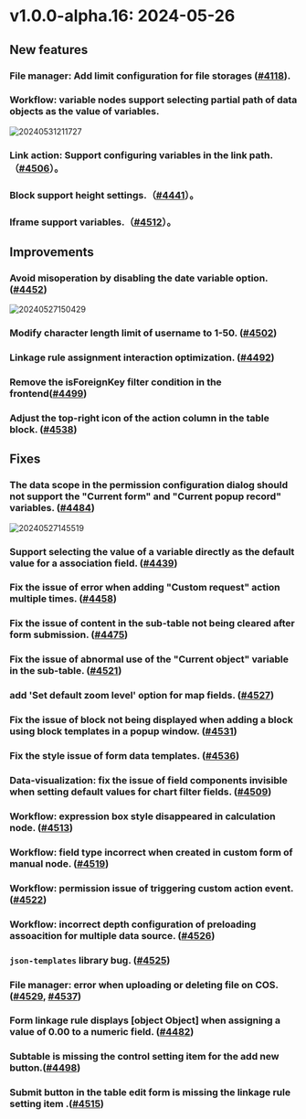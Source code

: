 # v1.0.0-alpha.16: 2024-05-26

## New features

### File manager: Add limit configuration for file storages (<a href="https://github.com/nocobase/nocobase/pull/4118" target="_blank">#4118</a>).

### Workflow: variable nodes support selecting partial path of data objects as the value of variables.

![20240531211727](https://static-docs.nocobase.com/20240531211727.png)

### Link action: Support configuring variables in the link path. （<a href="https://github.com/nocobase/nocobase/pull/4506" target="_blank">#4506</a>）。

### Block support height settings.（<a href="https://github.com/nocobase/nocobase/pull/4441" target="_blank">#4441</a>）。

### Iframe support variables.（<a href="https://github.com/nocobase/nocobase/pull/4512" target="_blank">#4512</a>）。

## Improvements

### Avoid misoperation by disabling the date variable option. ([#4452](https://github.com/nocobase/nocobase/pull/4452))

![20240527150429](https://nocobase-docs.oss-cn-beijing.aliyuncs.com/20240527150429.png)

### Modify character length limit of username to 1-50. (<a href="https://github.com/nocobase/nocobase/pull/4502" target="_blank">#4502</a>)

### Linkage rule assignment interaction optimization. (<a href="https://github.com/nocobase/nocobase/pull/4492" target="_blank">#4492</a>)

### Remove the isForeignKey filter condition in the frontend(<a href="https://github.com/nocobase/nocobase/pull/4499" target="_blank">#4499</a>)

### Adjust the top-right icon of the action column in the table block. (<a href="https://github.com/nocobase/nocobase/pull/4538" target="_blank">#4538</a>)

## Fixes

### The data scope in the permission configuration dialog should not support the "Current form" and "Current popup record" variables. ([#4484](https://github.com/nocobase/nocobase/pull/4484))

![20240527145519](https://nocobase-docs.oss-cn-beijing.aliyuncs.com/20240527145519.png)

### Support selecting the value of a variable directly as the default value for a association field. (<a href="https://github.com/nocobase/nocobase/pull/4439" target="_blank">#4439</a>)

### Fix the issue of error when adding "Custom request" action multiple times. (<a href="https://github.com/nocobase/nocobase/pull/4458" target="_blank">#4458</a>)

### Fix the issue of content in the sub-table not being cleared after form submission. (<a href="https://github.com/nocobase/nocobase/pull/4475" target="_blank">#4475</a>)

### Fix the issue of abnormal use of the "Current object" variable in the sub-table. (<a href="https://github.com/nocobase/nocobase/pull/4521" target="_blank">#4521</a>)

### add 'Set default zoom level' option for map fields. (<a href="https://github.com/nocobase/nocobase/pull/4527" target="_blank">#4527</a>)

### Fix the issue of block not being displayed when adding a block using block templates in a popup window. (<a href="https://github.com/nocobase/nocobase/pull/4531" target="_blank">#4531</a>)

### Fix the style issue of form data templates. (<a href="https://github.com/nocobase/nocobase/pull/4536" target="_blank">#4536</a>)

### Data-visualization: fix the issue of field components invisible when setting default values for chart filter fields. (<a href="https://github.com/nocobase/nocobase/pull/4509" target="_blank">#4509</a>)

### Workflow: expression box style disappeared in calculation node. (<a href="https://github.com/nocobase/nocobase/pull/4513" target="_blank">#4513</a>)

### Workflow: field type incorrect when created in custom form of manual node. (<a href="https://github.com/nocobase/nocobase/pull/4519" target="_blank">#4519</a>)

### Workflow: permission issue of triggering custom action event. (<a href="https://github.com/nocobase/nocobase/pull/4522" target="_blank">#4522</a>)

### Workflow: incorrect depth configuration of preloading assoacition for multiple data source. (<a href="https://github.com/nocobase/nocobase/pull/4526" target="_blank">#4526</a>)

### `json-templates` library bug. (<a href="https://github.com/nocobase/nocobase/pull/4525" target="_blank">#4525</a>)

### File manager: error when uploading or deleting file on COS. (<a href="https://github.com/nocobase/nocobase/pull/4529" target="_blank">#4529</a>, <a href="https://github.com/nocobase/nocobase/pull/4537" target="_blank">#4537</a>)

### Form linkage rule displays [object Object] when assigning a value of 0.00 to a numeric field. (<a href="https://github.com/nocobase/nocobase/pull/4482" target="_blank">#4482</a>)

### Subtable is missing the control setting item for the add new button.(<a href="https://github.com/nocobase/nocobase/pull/4498" target="_blank">#4498</a>)

### Submit button in the table edit form is missing the linkage rule setting item .(<a href="https://github.com/nocobase/nocobase/pull/4515" target="_blank">#4515</a>)
